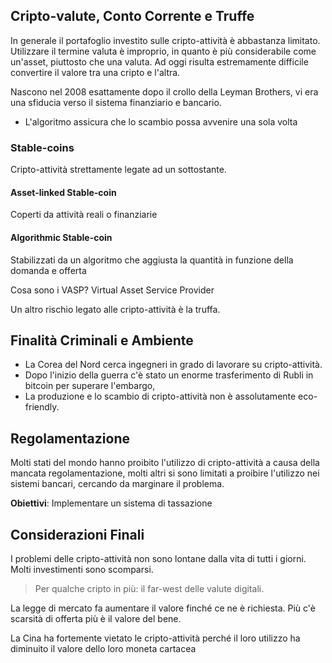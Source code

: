 ## Cripto-valute, Conto Corrente e Truffe

In generale il portafoglio investito sulle cripto-attività è abbastanza limitato. Utilizzare il termine valuta è improprio, in quanto è più considerabile come un'asset, piuttosto che una valuta. Ad oggi risulta estremamente difficile convertire il valore tra una cripto e l'altra. 

Nascono nel 2008 esattamente dopo il crollo della Leyman Brothers, vi era una sfiducia verso il sistema finanziario e bancario. 

- L'algoritmo assicura che lo scambio possa avvenire una sola volta

### Stable-coins

Cripto-attività strettamente legate ad un sottostante.

#### Asset-linked Stable-coin

Coperti da attività reali o finanziarie

#### Algorithmic Stable-coin

Stabilizzati da un algoritmo che aggiusta la quantità in funzione della domanda e offerta 

Cosa sono i VASP? Virtual Asset Service Provider

Un altro rischio legato alle cripto-attività è la truffa. 

## Finalità Criminali e Ambiente

- La Corea del Nord cerca ingegneri in grado di lavorare su cripto-attività. 
- Dopo l'inizio della guerra c'è stato un enorme trasferimento di Rubli in bitcoin per superare l'embargo, 
- La produzione e lo scambio di cripto-attività non è assolutamente eco-friendly. 

## Regolamentazione

Molti stati del mondo hanno proibito l'utilizzo di cripto-attività a causa della mancata regolamentazione, molti altri si sono limitati a proibire l'utilizzo nei sistemi bancari, cercando da marginare il problema. 

**Obiettivi**: Implementare un sistema di tassazione

## Considerazioni Finali

I problemi delle cripto-attività non sono lontane dalla vita di tutti i giorni. Molti investimenti sono scomparsi.

> Per qualche cripto in più: il far-west delle valute digitali. 

La legge di mercato fa aumentare il valore finché ce ne è richiesta. Più c'è scarsità di offerta più è il valore del bene. 

La Cina ha fortemente vietato le cripto-attività perché il loro utilizzo ha diminuito il valore dello loro moneta cartacea